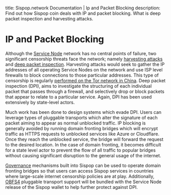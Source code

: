 title: Sispop.network Documentation | Ip and Packet Blocking
description: Find out how Sispop coin deals with IP and packet blocking. What is deep packet inspection and harvesting attacks.

# IP and Packet Blocking

Although the [Service Node](../ServiceNodes/SNOverview.md) network has no central points of failure, two significant censorship threats face the network; namely [harvesting attacks](https://geti2p.net/en/docs/how/threat-model#harvesting) and [deep packet inspection](http://tec.gov.in/pdf/Studypaper/White%20paper%20on%20DPI.pdf). Harvesting attacks would seek to gather the IP addresses of all operating Service Nodes on the network and use ISP level firewalls to block connections to those particular addresses. This type of censorship is regularly [performed on the Tor network in China](https://arxiv.org/abs/1204.0447). Deep packet inspection (DPI), aims to investigate the structuring of each individual packet that passes through a firewall, and selectively drop or block packets that appear to relate to a particular service. Again, DPI has been used extensively by state-level actors.

Much work has been done to design systems which evade DPI. Users can leverage types of pluggable transports which alter the signature of each packet aiming to appear as normal unblocked traffic. IP blocking is generally avoided by running domain fronting bridges which will encrypt traffic as HTTPS requests to unblocked services like Azure or Cloudflare. Once they reach the unblocked service, the bridge will forward the request to the desired location. In the case of domain fronting, it becomes difficult for a state level actor to prevent the flow of all traffic to popular bridges without causing significant disruption to the general usage of the internet.

[Governance](../Governance/Governance.md) mechanisms built into Sispop can be used to operate domain fronting bridges so that users can access Sispop services in countries where large-scale internet censorship policies are at play. Additionally, [OBFS4](https://github.com/Yawning/obfs4) pluggable transport support will be bundled with the Service Node release of the Sispop wallet to help further protect against DPI.
